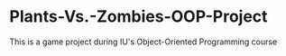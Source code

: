 # Plants-Vs.-Zombies-OOP-Project
This is a game project during IU's Object-Oriented Programming course
